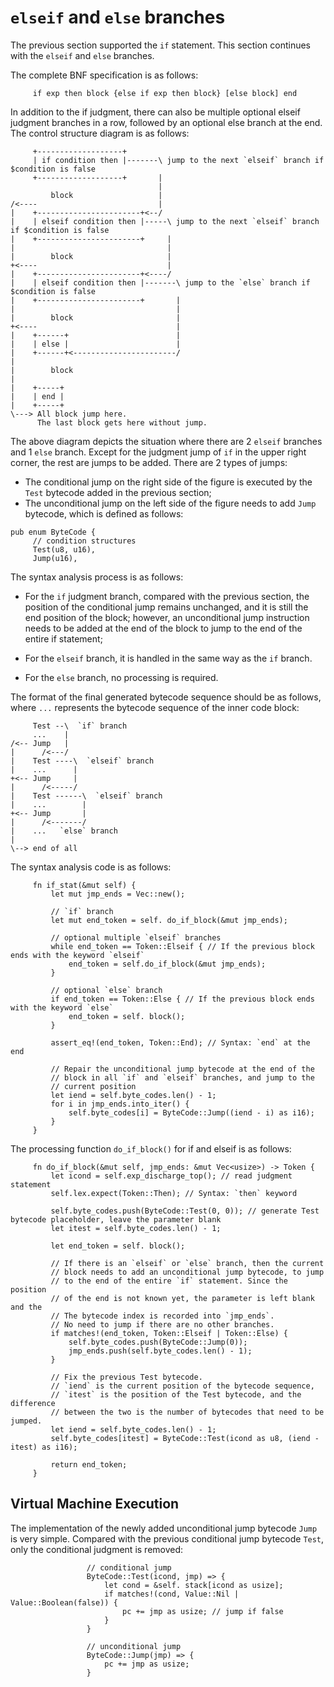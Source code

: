 # `elseif` and `else` branches

The previous section supported the `if` statement. This section continues with the `elseif` and `else` branches.

The complete BNF specification is as follows:

```
     if exp then block {else if exp then block} [else block] end
```

In addition to the if judgment, there can also be multiple optional elseif judgment branches in a row, followed by an optional else branch at the end. The control structure diagram is as follows:

```
     +-------------------+
     | if condition then |-------\ jump to the next `elseif` branch if $condition is false
     +-------------------+       |
                                 |
         block                   |
/<----                           |
|    +-----------------------+<--/
|    | elseif condition then |-----\ jump to the next `elseif` branch if $condition is false
|    +-----------------------+     |
|                                  |
|        block                     |
+<----                             |
|    +-----------------------+<----/
|    | elseif condition then |-------\ jump to the `else` branch if $condition is false
|    +-----------------------+       |
|                                    |
|        block                       |
+<----                               |
|    +------+                        |
|    | else |                        |
|    +------+<-----------------------/
|
|        block
|
|    +-----+
|    | end |
|    +-----+
\---> All block jump here.
      The last block gets here without jump.
```

The above diagram depicts the situation where there are 2 `elseif` branches and 1 `else` branch. Except for the judgment jump of `if` in the upper right corner, the rest are jumps to be added. There are 2 types of jumps:

- The conditional jump on the right side of the figure is executed by the `Test` bytecode added in the previous section;
- The unconditional jump on the left side of the figure needs to add `Jump` bytecode, which is defined as follows:

```rust, ignore
pub enum ByteCode {
     // condition structures
     Test(u8, u16),
     Jump(u16),
```

The syntax analysis process is as follows:

- For the `if` judgment branch, compared with the previous section, the position of the conditional jump remains unchanged, and it is still the end position of the block; however, an unconditional jump instruction needs to be added at the end of the block to jump to the end of the entire if statement;

- For the `elseif` branch, it is handled in the same way as the `if` branch.

- For the `else` branch, no processing is required.

The format of the final generated bytecode sequence should be as follows, where `...` represents the bytecode sequence of the inner code block:

```
     Test --\  `if` branch
     ...    |
/<-- Jump   |
|      /<---/
|    Test ----\  `elseif` branch
|    ...      |
+<-- Jump     |
|      /<-----/
|    Test ------\  `elseif` branch
|    ...        |
+<-- Jump       |
|      /<-------/
|    ...   `else` branch
|
\--> end of all

```

The syntax analysis code is as follows:

```rust, ignore
     fn if_stat(&mut self) {
         let mut jmp_ends = Vec::new();

         // `if` branch
         let mut end_token = self. do_if_block(&mut jmp_ends);

         // optional multiple `elseif` branches
         while end_token == Token::Elseif { // If the previous block ends with the keyword `elseif`
             end_token = self.do_if_block(&mut jmp_ends);
         }

         // optional `else` branch
         if end_token == Token::Else { // If the previous block ends with the keyword `else`
             end_token = self. block();
         }

         assert_eq!(end_token, Token::End); // Syntax: `end` at the end

         // Repair the unconditional jump bytecode at the end of the 
         // block in all `if` and `elseif` branches, and jump to the
         // current position
         let iend = self.byte_codes.len() - 1;
         for i in jmp_ends.into_iter() {
             self.byte_codes[i] = ByteCode::Jump((iend - i) as i16);
         }
     }
```

The processing function `do_if_block()` for if and elseif is as follows:

```rust, ignore
     fn do_if_block(&mut self, jmp_ends: &mut Vec<usize>) -> Token {
         let icond = self.exp_discharge_top(); // read judgment statement
         self.lex.expect(Token::Then); // Syntax: `then` keyword

         self.byte_codes.push(ByteCode::Test(0, 0)); // generate Test bytecode placeholder, leave the parameter blank
         let itest = self.byte_codes.len() - 1;

         let end_token = self. block();

         // If there is an `elseif` or `else` branch, then the current
         // block needs to add an unconditional jump bytecode, to jump
         // to the end of the entire `if` statement. Since the position
         // of the end is not known yet, the parameter is left blank and the
         // The bytecode index is recorded into `jmp_ends`.
         // No need to jump if there are no other branches.
         if matches!(end_token, Token::Elseif | Token::Else) {
             self.byte_codes.push(ByteCode::Jump(0));
             jmp_ends.push(self.byte_codes.len() - 1);
         }

         // Fix the previous Test bytecode.
         // `iend` is the current position of the bytecode sequence,
         // `itest` is the position of the Test bytecode, and the difference
         // between the two is the number of bytecodes that need to be jumped.
         let iend = self.byte_codes.len() - 1;
         self.byte_codes[itest] = ByteCode::Test(icond as u8, (iend - itest) as i16);

         return end_token;
     }
```

## Virtual Machine Execution

The implementation of the newly added unconditional jump bytecode `Jump` is very simple. Compared with the previous conditional jump bytecode `Test`, only the conditional judgment is removed:

```rust, ignore
                 // conditional jump
                 ByteCode::Test(icond, jmp) => {
                     let cond = &self. stack[icond as usize];
                     if matches!(cond, Value::Nil | Value::Boolean(false)) {
                         pc += jmp as usize; // jump if false
                     }
                 }

                 // unconditional jump
                 ByteCode::Jump(jmp) => {
                     pc += jmp as usize;
                 }
```